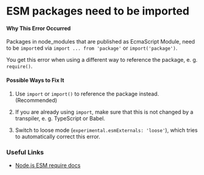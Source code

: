 ESM packages need to be imported
================================

#### Why This Error Occurred

Packages in node\_modules that are published as EcmaScript Module, need to be `import`ed via `import ... from 'package'` or `import('package')`.

You get this error when using a different way to reference the package, e. g. `require()`.

#### Possible Ways to Fix It

1.  Use `import` or `import()` to reference the package instead. (Recommended)

2.  If you are already using `import`, make sure that this is not changed by a transpiler, e. g. TypeScript or Babel.

3.  Switch to loose mode (`experimental.esmExternals: 'loose'`), which tries to automatically correct this error.

### Useful Links

-   [Node.js ESM require docs](https://nodejs.org/dist/latest-v16.x/docs/api/esm.html#esm_require)
